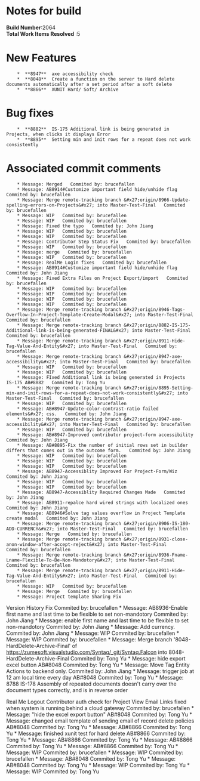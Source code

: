 # Notes for build
**Build Number**:2064   
**Total Work Items Resolved** :5

#  New Features
        *  **8947**  axe accessibility check
        *  **8048**  Create a function on the server to Hard delete documents automatically after a set period after a soft delete
        *  **8866**  XUNIT Hard/ Soft/ Archive

#  Bug fixes
        *  **8882**  IS-175 Additional link is being generated in Projects, when clicks it displays Error
        *  **8895**  Setting min and init rows for a repeat does not work consistently


#  Associated commit comments
        * Message: Merged   Commited by: brucefallen
        * Message: AB8914#Customize important field hide/unhide flag   Commited by: brucefallen
        * Message: Merge remote-tracking branch &#x27;origin/8966-Update-spelling-errors-on-Projects&#x27; into Master-Test-Final   Commited by: brucefallen
        * Message: WIP   Commited by: brucefallen
        * Message: WIP   Commited by: brucefallen
        * Message: Fixed the typo   Commited by: John Jiang
        * Message: WIP   Commited by: brucefallen
        * Message: WIP   Commited by: brucefallen
        * Message: Contributor Step Status Fix   Commited by: brucefallen
        * Message: WIP   Commited by: brucefallen
        * Message: merge   Commited by: brucefallen
        * Message: WIP   Commited by: brucefallen
        * Message: RealMe Login fixes   Commited by: brucefallen
        * Message: AB8914#Customize important field hide/unhide flag   Commited by: John Jiang
        * Message: Fixed Extra Files on Project Export/import   Commited by: brucefallen
        * Message: WIP   Commited by: brucefallen
        * Message: WIP   Commited by: brucefallen
        * Message: WIP   Commited by: brucefallen
        * Message: WIP   Commited by: brucefallen
        * Message: Merge remote-tracking branch &#x27;origin/8946-Tags-Overflow-In-Project-Template-Create-Modal&#x27; into Master-Test-Final   Commited by: brucefallen
        * Message: Merge remote-tracking branch &#x27;origin/8882-IS-175-Additional-link-is-being-generated-FINAL&#x27; into Master-Test-Final   Commited by: brucefallen
        * Message: Merge remote-tracking branch &#x27;origin/8911-Hide-Tag-Value-And-Entity&#x27; into Master-Test-Final   Commited by: brucefallen
        * Message: Merge remote-tracking branch &#x27;origin/8947-axe-accessibility&#x27; into Master-Test-Final   Commited by: brucefallen
        * Message: WIP   Commited by: brucefallen
        * Message: WIP   Commited by: brucefallen
        * Message: FIxed Additional link is being generated in Projects IS-175 AB#8882   Commited by: Tong Yu
        * Message: Merge remote-tracking branch &#x27;origin/8895-Setting-min-and-init-rows-for-a-repeat-does-not-work-consistently&#x27; into Master-Test-Final   Commited by: brucefallen
        * Message: WIP   Commited by: brucefallen
        * Message: AB#8947-Update-color-contrast-ratio failed elements&#x27; css.   Commited by: John Jiang
        * Message: Merge remote-tracking branch &#x27;origin/8947-axe-accessibility&#x27; into Master-Test-Final   Commited by: brucefallen
        * Message: WIP   Commited by: brucefallen
        * Message: AB#8947-Improved contributor project-form accessibility   Commited by: John Jiang
        * Message: AB#8895-Fix the number of initial rows set in builder differs that comes out in the outcome form.   Commited by: John Jiang
        * Message: WIP   Commited by: brucefallen
        * Message: WIP   Commited by: brucefallen
        * Message: WIP   Commited by: brucefallen
        * Message: AB8947-Accessiblity Improved For Project-Form/Wiz   Commited by: John Jiang
        * Message: WIP   Commited by: brucefallen
        * Message: WIP   Commited by: brucefallen
        * Message: AB8947-Accessiblity Required Changes Made   Commited by: John Jiang
        * Message: AB8911-repalce hard wired strings with localized ones   Commited by: John Jiang
        * Message: AB8946#Solve tag values overflow in Project Template create modal   Commited by: John Jiang
        * Message: Merge remote-tracking branch &#x27;origin/8906-IS-180-ADD-CURRENCY&#x27; into Master-Test-Final   Commited by: brucefallen
        * Message: Merge   Commited by: brucefallen
        * Message: Merge remote-tracking branch &#x27;origin/8931-close-anon-window-after-accept-reject&#x27; into Master-Test-Final   Commited by: brucefallen
        * Message: Merge remote-tracking branch &#x27;origin/8936-Fname-Lname-Flexible-To-Be-Non-Mandotory&#x27; into Master-Test-Final   Commited by: brucefallen
        * Message: Merge remote-tracking branch &#x27;origin/8911-Hide-Tag-Value-And-Entity&#x27; into Master-Test-Final   Commited by: brucefallen
        * Message: WIP   Commited by: brucefallen
        * Message: Merge   Commited by: brucefallen
        * Message: Project template Sharing Fix
Version History Fix   Commited by: brucefallen
        * Message: AB8936-Enable first name and last time to be flexible to set non-mandotory   Commited by: John Jiang
        * Message: enable first name and last time to be flexible to set non-mandotory   Commited by: John Jiang
        * Message: Add currency.   Commited by: John Jiang
        * Message: WIP   Commited by: brucefallen
        * Message: WIP   Commited by: brucefallen
        * Message: Merge branch &#x27;8048-HardDelete-Archive-Final&#x27; of https://zumesoft.visualstudio.com/Syntaq/_git/Syntaq.Falcon into 8048-HardDelete-Archive-Final   Commited by: Tong Yu
        * Message: hide export excel button AB#8048   Commited by: Tong Yu
        * Message: Move Tag Entity Actions to backend only.   Commited by: John Jiang
        * Message: trigger job at 12 am local time every day AB#8048   Commited by: Tong Yu
        * Message: 8788 IS-178 Assembly of repeated documents doesn&#x27;t carry over the document types correctly, and is in reverse order

Real Me Logout
Contributor auth check for Project View
Email Links fixed when system is running behind a cloud gateway   Commited by: brucefallen
        * Message: &quot;hide the excel export button&quot; AB#8048   Commited by: Tong Yu
        * Message: changed email template of sending email of record delete policies AB#8048   Commited by: Tong Yu
        * Message: AB#8866   Commited by: Tong Yu
        * Message: finished xunit test for hard delete AB#8866   Commited by: Tong Yu
        * Message: AB#8866   Commited by: Tong Yu
        * Message: AB#8866   Commited by: Tong Yu
        * Message: AB#8866   Commited by: Tong Yu
        * Message: WIP   Commited by: brucefallen
        * Message: WIP   Commited by: brucefallen
        * Message: AB#8048   Commited by: Tong Yu
        * Message: AB#8048   Commited by: Tong Yu
        * Message: WIP   Commited by: Tong Yu
        * Message: WIP   Commited by: Tong Yu
